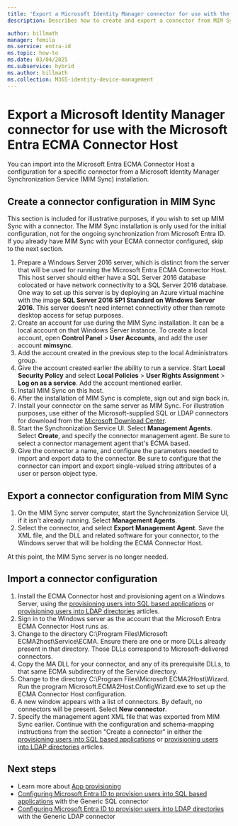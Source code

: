```yaml
---
title: 'Export a Microsoft Identity Manager connector for use with the Microsoft Entra ECMA Connector Host'
description: Describes how to create and export a connector from MIM Sync to be used with the Microsoft Entra ECMA Connector Host.

author: billmath
manager: femila
ms.service: entra-id
ms.topic: how-to
ms.date: 03/04/2025
ms.subservice: hybrid
ms.author: billmath
ms.collection: M365-identity-device-management
---
```



# Export a Microsoft Identity Manager connector for use with the Microsoft Entra ECMA Connector Host

You can import into the Microsoft Entra ECMA Connector Host a configuration for a specific connector from a Microsoft Identity Manager Synchronization Service (MIM Sync) installation. 


## Create a connector configuration in MIM Sync
This section is included for illustrative purposes, if you wish to set up MIM Sync with a connector. The MIM Sync installation is only used for the initial configuration, not for the ongoing synchronization from Microsoft Entra ID.  If you already have MIM Sync with your ECMA connector configured, skip to the next section.

 1. Prepare a Windows Server 2016 server, which is distinct from the server that will be used for running the Microsoft Entra ECMA Connector Host. This host server should either have a SQL Server 2016 database colocated or have network connectivity to a SQL Server 2016 database. One way to set up this server is by deploying an Azure virtual machine with the image **SQL Server 2016 SP1 Standard on Windows Server 2016**. This server doesn't need internet connectivity other than remote desktop access for setup purposes.
 1. Create an account for use during the MIM Sync installation. It can be a local account on that Windows Server instance. To create a local account, open **Control Panel** > **User Accounts**, and add the user account **mimsync**.
 1. Add the account created in the previous step to the local Administrators group.
 1. Give the account created earlier the ability to run a service. Start **Local Security Policy** and select **Local Policies** > **User Rights Assignment** > **Log on as a service**. Add the account mentioned earlier.
 1. Install MIM Sync on this host.
 1. After the installation of MIM Sync is complete, sign out and sign back in.
 1. Install your connector on the same server as MIM Sync. For illustration purposes, use either of the Microsoft-supplied SQL or LDAP connectors for download from the [Microsoft Download Center](https://www.microsoft.com/download/details.aspx?id=51495).
 1. Start the Synchronization Service UI. Select **Management Agents**. Select **Create**, and specify the connector management agent. Be sure to select a connector management agent that's ECMA based.
 1. Give the connector a name, and configure the parameters needed to import and export data to the connector. Be sure to configure that the connector can import and export single-valued string attributes of a user or person object type.

## Export a connector configuration from MIM Sync

 1. On the MIM Sync server computer, start the Synchronization Service UI, if it isn't already running. Select **Management Agents**.
 1. Select the connector, and select **Export Management Agent**. Save the XML file, and the DLL and related software for your connector, to the Windows server that will be holding the ECMA Connector Host.

At this point, the MIM Sync server is no longer needed.

## Import a connector configuration

 1. Install the ECMA Connector host and provisioning agent on a Windows Server, using the [provisioning users into SQL based applications](on-premises-sql-connector-configure.md#3-install-and-configure-the-azure-ad-connect-provisioning-agent) or [provisioning users into LDAP directories](on-premises-ldap-connector-configure.md#install-and-configure-the-azure-ad-connect-provisioning-agent) articles.
 1. Sign in to the Windows server as the account that the Microsoft Entra ECMA Connector Host runs as.
 1. Change to the directory C:\Program Files\Microsoft ECMA2host\Service\ECMA. Ensure there are one or more DLLs already present in that directory. Those DLLs correspond to Microsoft-delivered connectors.
 1. Copy the MA DLL for your connector, and any of its prerequisite DLLs, to that same ECMA subdirectory of the Service directory.
 1. Change to the directory C:\Program Files\Microsoft ECMA2Host\Wizard. Run the program Microsoft.ECMA2Host.ConfigWizard.exe to set up the ECMA Connector Host configuration.
 1. A new window appears with a list of connectors. By default, no connectors will be present. Select **New connector**.
 1. Specify the management agent XML file that was exported from MIM Sync earlier. Continue with the configuration and schema-mapping instructions from the section "Create a connector" in either the [provisioning users into SQL based applications](on-premises-sql-connector-configure.md#6-create-a-generic-sql-connector) or [provisioning users into LDAP directories](on-premises-ldap-connector-configure.md#configure-a-generic-ldap-connector) articles.

## Next steps

- Learn more about [App provisioning](user-provisioning.md)
- [Configuring Microsoft Entra ID to provision users into SQL based applications](on-premises-sql-connector-configure.md) with the Generic SQL connector
- [Configuring Microsoft Entra ID to provision users into LDAP directories](on-premises-ldap-connector-configure.md) with the Generic LDAP connector
